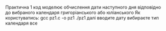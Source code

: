Практична 1
код моделює обчислення дати наступного дня відповідно до вибраного календаря григоріанського або юліанського
Як користуватись:
gcc pz1.c -o pz1
./pz1
далі вводите дату 
вибираєте тип календаря
все
